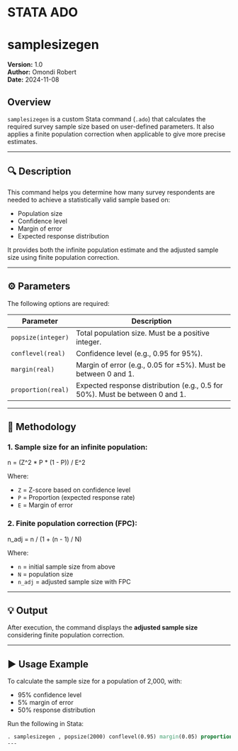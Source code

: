 # STATA ADO
# samplesizegen

**Version:** 1.0  
**Author:** Omondi Robert   
**Date:** 2024-11-08

## Overview

`samplesizegen` is a custom Stata command (`.ado`) that calculates the required survey sample size based on user-defined parameters. It also applies a finite population correction when applicable to give more precise estimates.

---

## 🔍 Description

This command helps you determine how many survey respondents are needed to achieve a statistically valid sample based on:

- Population size
- Confidence level
- Margin of error
- Expected response distribution

It provides both the infinite population estimate and the adjusted sample size using finite population correction.

---

## ⚙️ Parameters

The following options are required:

| Parameter | Description |
|----------|-------------|
| `popsize(integer)` | Total population size. Must be a positive integer. |
| `conflevel(real)` | Confidence level (e.g., 0.95 for 95%). |
| `margin(real)` | Margin of error (e.g., 0.05 for ±5%). Must be between 0 and 1. |
| `proportion(real)` | Expected response distribution (e.g., 0.5 for 50%). Must be between 0 and 1. |

---

## 📐 Methodology

### 1. Sample size for an infinite population:
n = (Z^2 * P * (1 - P)) / E^2

Where:
- `Z` = Z-score based on confidence level  
- `P` = Proportion (expected response rate)  
- `E` = Margin of error

### 2. Finite population correction (FPC):
n_adj = n / (1 + (n - 1) / N)

Where:
- `n` = initial sample size from above  
- `N` = population size  
- `n_adj` = adjusted sample size with FPC

---

## 💡 Output

After execution, the command displays the **adjusted sample size** considering finite population correction.

---

## ▶️ Usage Example

To calculate the sample size for a population of 2,000, with:

- 95% confidence level
- 5% margin of error
- 50% response distribution

Run the following in Stata:

```stata
. samplesizegen , popsize(2000) conflevel(0.95) margin(0.05) proportion(0.5)
---
